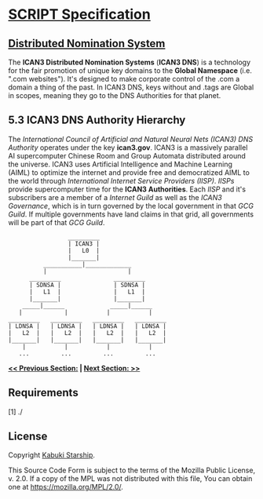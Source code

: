 # [SCRIPT Specification](../)

## [Distributed Nomination System](./)

The **ICAN3 Distributed Nomination Systems** (**ICAN3 DNS**) is a technology for the fair promotion of unique key domains to the **Global Namespace** (i.e. ".com websites"). It's designed to make corporate control of the .com a domain a thing of the past. In ICAN3 DNS, keys without and .tags are Global in scopes, meaning they go to the DNS Authorities for that planet.

## 5.3 ICAN3 DNS Authority Hierarchy

The *International Council of Artificial and Natural Neural Nets (ICAN3) DNS Authority* operates under the key **ican3.gov**. ICAN3 is a massively parallel AI supercomputer Chinese Room and Group Automata distributed around the universe. ICAN3 uses Artificial Intelligence and Machine Learning (AIML) to optimize the internet and provide free and democratized AIML to the world through *International Internet Service Providers (IISP)*. *IISPs* provide supercomputer time for the **ICAN3 Authorities**. Each *IISP* and it's subscribers are a member of a *Internet Guild* as well as the *ICAN3 Governance*, which is in turn governed by the local government in that *GCG Guild*. If multiple governments have land claims in that grid, all governments will be part of that *GCG Guild*.

```AsciiArt
                 _________
                 | ICAN3 |
                 |   L0  |
                 |_______|
          ___________|_____________
          |                       |
      _________               _________
      | SDNSA |               | SDNSA |
      |   L1  |               |   L1  |
      |_______|               |_______|
    _____|______             _____|______
   |            |           |           |
_________   _________   _________   _________
| LDNSA |   | LDNSA |   | LDNSA |   | LDNSA |
|   L2  |   |   L2  |   |   L2  |   |   L2  |
|_______|   |_______|   |_______|   |_______|
    |           |           |           |
   ...         ...         ...         ...
```

**[<< Previous Section:](./) | [Next Section: >>](./)**

## Requirements

[1] ./

## License

Copyright [Kabuki Starship](https://kabukistarship.com).

This Source Code Form is subject to the terms of the Mozilla Public License, v. 2.0. If a copy of the MPL was not distributed with this file, You can obtain one at <https://mozilla.org/MPL/2.0/>.
